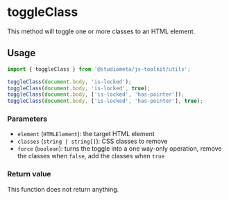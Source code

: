 # toggleClass

This method will toggle one or more classes to an HTML element.

## Usage

```js
import { toggleClass } from '@studiometa/js-toolkit/utils';

toggleClass(document.body, 'is-locked');
toggleClass(document.body, 'is-locked', true);
toggleClass(document.body, ['is-locked', 'has-pointer']);
toggleClass(document.body, ['is-locked', 'has-pointer'], true);
```

### Parameters

- `element` (`HTMLElement`): the target HTML element
- `classes` (`string | string[]`): CSS classes to remove
- `force` (`boolean`): turns the toggle into a one way-only operation, remove the classes when `false`, add the classes when `true`

### Return value

This function does not return anything.
